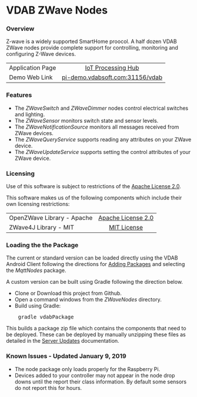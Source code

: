 # VDAB ZWave Nodes
### Overview
Z-wave is a widely supported SmartHome proocol. A half dozen VDAB ZWave nodes provide complete support for controlling, monitoring and configuring Z-Wave devices.


| | |
|  --- |  :---: |
| Application Page    | [IoT Processing Hub](https://vdabtec.com/vdab/app-guides/zwave) |
| Demo Web Link   | [pi-demo.vdabsoft.com:31156/vdab](http://pi-demo.vdabsoft.com:31156/vdab) |

### Features
<ul>
<li>The <i>ZWaveSwitch</i> and <i>ZWaveDimmer</i> nodes control electrical switches and lighting.
<li>The <i>ZWaveSensor</i> monitors switch state and sensor levels.
<li>The <i>ZWaveNotificationSource</i> monitors all messages received from ZWave devices.
<li>The <i>ZWaveQueryService</i> supports reading any attributes on your ZWave device.
<li>The <i>ZWaveUpdateService</i> supports setting the control attributes of your ZWave device.
</ul>

### Licensing
Use of this software is subject to restrictions of the [Apache License 2.0](http://www.apache.org/licenses/LICENSE-2.0.txt).

This software makes us of the following components which include their own licensing restrictions:

| | | 
|  --- |  :---: |
| OpenZWave Library - Apache | [Apache License 2.0](http://www.apache.org/licenses/LICENSE-2.0.txt) |
| ZWave4J Library - MIT | [MIT License](https://opensource.org/licenses/MIT) |

### Loading the the Package
The current or standard version can be loaded directly using the VDAB Android Client following the directions
for [Adding Packages](https://vdabtec.com/vdab/docs/VDABGUIDE_AddingPackages.pdf) 
and selecting the <i>MqttNodes</i> package.
 
A custom version can be built using Gradle following the direction below.

* Clone or Download this project from Github.
* Open a command windows from the <i>ZWaveNodes</i> directory.
* Build using Gradle: <pre>      gradle vdabPackage</pre>

This builds a package zip file which contains the components that need to be deployed. These can be deployed by 
manually unzipping these files as detailed in the [Server Updates](https://vdabtec.com/vdab/docs/VDABGUIDE_ServerUpdates.pdf) 
 documentation.

### Known Issues - Updated January 9, 2019
* The node package only loads properly for the Raspberry Pi.
* Devices added to your controller may not appear in the node drop downs until the report their class information. By default some sensors do not report this for hours.




